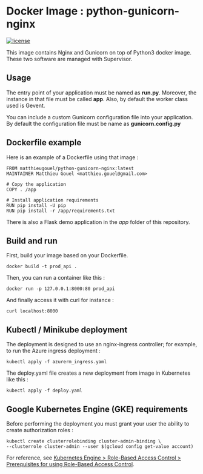 # Docker Image : python-gunicorn-nginx

[![license](https://img.shields.io/github/license/matthieugouel/docker-python-gunicorn-nginx.svg)](https://github.com/matthieugouel/docker-python-gunicorn-nginx/blob/master/LICENSE)


This image contains Nginx and Gunicorn on top of Python3 docker image.
These two software are managed with Supervisor.

## Usage

The entry point of your application must be named as **run.py**. Moreover, the instance in that file must be called **app**.
Also, by default the worker class used is Gevent.

You can include a custom Gunicorn configuration file into your application. By default the configuration file must be name as **gunicorn.config.py**

## Dockerfile example

Here is an example of a Dockerfile using that image :

```
FROM matthieugouel/python-gunicorn-nginx:latest
MAINTAINER Matthieu Gouel <matthieu.gouel@gmail.com>

# Copy the application
COPY . /app

# Install application requirements
RUN pip install -U pip
RUN pip install -r /app/requirements.txt
```

There is also a Flask demo application in the *app* folder of this repository.

## Build and run

First, build your image based on your Dockerfile.

```
docker build -t prod_api .
```

Then, you can run a container like this :

```
docker run -p 127.0.0.1:8000:80 prod_api
```

And finally access it with curl for instance :

```
curl localhost:8000
```
## Kubectl / Minikube deployment

The deployment is designed to use an nginx-ingress controller; for example, to run the Azure ingress deployment :
```
kubectl apply -f azurerm_ingress.yaml
```

The deploy.yaml file creates a new deployment from image in Kubernetes like this :

```
kubectl apply -f deploy.yaml
```
## Google Kubernetes Engine (GKE) requirements

Before performing the deployment you must grant your user the ability to create authorization roles :
```
kubectl create clusterrolebinding cluster-admin-binding \
--clusterrole cluster-admin --user $(gcloud config get-value account)
```
For reference, see [Kubernetes Engine > Role-Based Access Control > Prerequisites for using Role-Based Access Control](https://cloud.google.com/kubernetes-engine/docs/how-to/role-based-access-control#prerequisites_for_using_role-based_access_control).